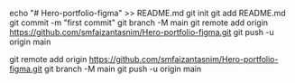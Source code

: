 echo "# Hero-portfolio-figma" >> README.md
git init
git add README.md
git commit -m "first commit"
git branch -M main
git remote add origin https://github.com/smfaizantasnim/Hero-portfolio-figma.git
git push -u origin main


git remote add origin https://github.com/smfaizantasnim/Hero-portfolio-figma.git
git branch -M main
git push -u origin main